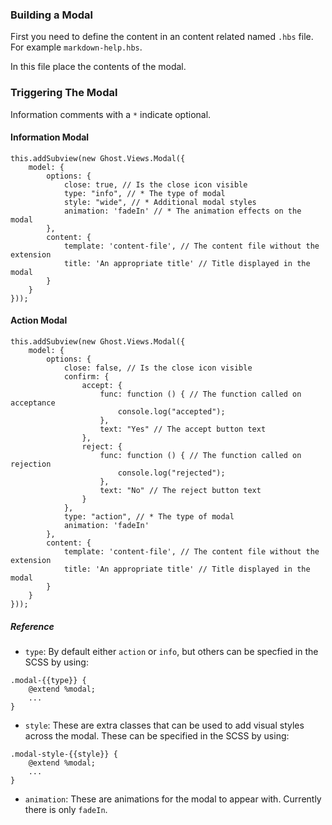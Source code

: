 ### Building a Modal

First you need to define the content in an content related named `.hbs` file. For example `markdown-help.hbs`.

In this file place the contents of the modal.

### Triggering The Modal
Information comments with a `*` indicate optional.
#### Information Modal

```
this.addSubview(new Ghost.Views.Modal({
    model: {
        options: {
            close: true, // Is the close icon visible
            type: "info", // * The type of modal
            style: "wide", // * Additional modal styles
            animation: 'fadeIn' // * The animation effects on the modal
        },
        content: {
            template: 'content-file', // The content file without the extension
            title: 'An appropriate title' // Title displayed in the modal
        }
    }
}));
```


#### Action Modal

```
this.addSubview(new Ghost.Views.Modal({
    model: {
        options: {
            close: false, // Is the close icon visible
            confirm: {
                accept: {
                    func: function () { // The function called on acceptance
                        console.log("accepted");
                    },
                    text: "Yes" // The accept button text
                },
                reject: {
                    func: function () { // The function called on rejection
                        console.log("rejected");
                    },
                    text: "No" // The reject button text
                }
            },
            type: "action", // * The type of modal
            animation: 'fadeIn'
        },
        content: {
            template: 'content-file', // The content file without the extension
            title: 'An appropriate title' // Title displayed in the modal
        }
    }
}));
```

##### Reference


* `type`: By default either `action` or `info`, but others can be specfied in the SCSS by using:
```
.modal-{{type}} {
    @extend %modal;
    ...
}
```

* `style`: These are extra classes that can be used to add visual styles across the modal. These can be specified in the SCSS by using:
```
.modal-style-{{style}} {
    @extend %modal;
    ...
}
```

* `animation`: These are animations for the modal to appear with. Currently there is only `fadeIn`.
